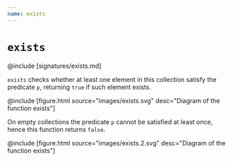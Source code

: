 ```yaml
---
name: exists
---
```


# `exists`

@include [signatures/exists.md]

`exists` checks whether at least one element in this collection satisfy the predicate `p`, returning `true` if such element exists.

@include [figure.html source="images/exists.svg" desc="Diagram of the function exists"]

On empty collections the predicate `p` cannot be satisfied at least once, hence this function returns `false`.

@include [figure.html source="images/exists.2.svg" desc="Diagram of the function exists"]
